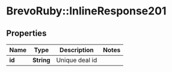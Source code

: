 # BrevoRuby::InlineResponse201

## Properties
Name | Type | Description | Notes
------------ | ------------- | ------------- | -------------
**id** | **String** | Unique deal id | 


